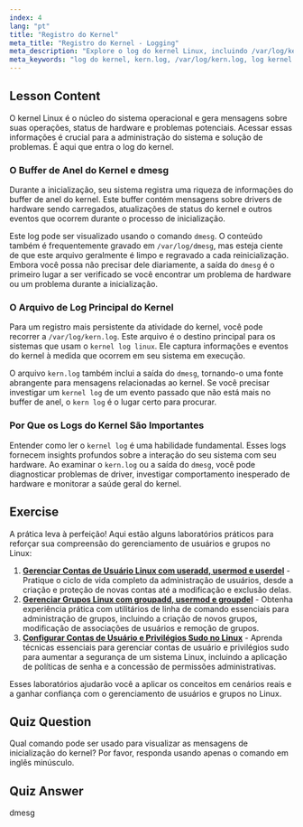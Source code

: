 ```yaml
---
index: 4
lang: "pt"
title: "Registro do Kernel"
meta_title: "Registro do Kernel - Logging"
meta_description: "Explore o log do kernel Linux, incluindo /var/log/kern.log e dmesg. Aprenda a verificar o log kern para mensagens de inicialização, informações de drivers de hardware e solucionar problemas do sistema. Um guia para arquivos de log do kernel Linux."
meta_keywords: "log do kernel, kern.log, /var/log/kern.log, log kernel linux, log kern, dmesg, logging linux, mensagens de inicialização, eventos do kernel"
---
```


## Lesson Content

O kernel Linux é o núcleo do sistema operacional e gera mensagens sobre suas operações, status de hardware e problemas potenciais. Acessar essas informações é crucial para a administração do sistema e solução de problemas. É aqui que entra o log do kernel.

### O Buffer de Anel do Kernel e dmesg

Durante a inicialização, seu sistema registra uma riqueza de informações do buffer de anel do kernel. Este buffer contém mensagens sobre drivers de hardware sendo carregados, atualizações de status do kernel e outros eventos que ocorrem durante o processo de inicialização.

Este log pode ser visualizado usando o comando `dmesg`. O conteúdo também é frequentemente gravado em `/var/log/dmesg`, mas esteja ciente de que este arquivo geralmente é limpo e regravado a cada reinicialização. Embora você possa não precisar dele diariamente, a saída do `dmesg` é o primeiro lugar a ser verificado se você encontrar um problema de hardware ou um problema durante a inicialização.

### O Arquivo de Log Principal do Kernel

Para um registro mais persistente da atividade do kernel, você pode recorrer a `/var/log/kern.log`. Este arquivo é o destino principal para os sistemas que usam o `kernel log linux`. Ele captura informações e eventos do kernel à medida que ocorrem em seu sistema em execução.

O arquivo `kern.log` também inclui a saída do `dmesg`, tornando-o uma fonte abrangente para mensagens relacionadas ao kernel. Se você precisar investigar um `kernel log` de um evento passado que não está mais no buffer de anel, o `kern log` é o lugar certo para procurar.

### Por Que os Logs do Kernel São Importantes

Entender como ler o `kernel log` é uma habilidade fundamental. Esses logs fornecem insights profundos sobre a interação do seu sistema com seu hardware. Ao examinar o `kern.log` ou a saída do `dmesg`, você pode diagnosticar problemas de driver, investigar comportamento inesperado de hardware e monitorar a saúde geral do kernel.

## Exercise

A prática leva à perfeição! Aqui estão alguns laboratórios práticos para reforçar sua compreensão do gerenciamento de usuários e grupos no Linux:

1. **[Gerenciar Contas de Usuário Linux com useradd, usermod e userdel](https://labex.io/pt/labs/comptia-manage-linux-user-accounts-with-useradd-usermod-and-userdel-590837)** - Pratique o ciclo de vida completo da administração de usuários, desde a criação e proteção de novas contas até a modificação e exclusão delas.
2. **[Gerenciar Grupos Linux com groupadd, usermod e groupdel](https://labex.io/pt/labs/comptia-manage-linux-groups-with-groupadd-usermod-and-groupdel-590836)** - Obtenha experiência prática com utilitários de linha de comando essenciais para administração de grupos, incluindo a criação de novos grupos, modificação de associações de usuários e remoção de grupos.
3. **[Configurar Contas de Usuário e Privilégios Sudo no Linux](https://labex.io/pt/labs/comptia-configure-user-accounts-and-sudo-privileges-in-linux-590856)** - Aprenda técnicas essenciais para gerenciar contas de usuário e privilégios sudo para aumentar a segurança de um sistema Linux, incluindo a aplicação de políticas de senha e a concessão de permissões administrativas.

Esses laboratórios ajudarão você a aplicar os conceitos em cenários reais e a ganhar confiança com o gerenciamento de usuários e grupos no Linux.

## Quiz Question

Qual comando pode ser usado para visualizar as mensagens de inicialização do kernel? Por favor, responda usando apenas o comando em inglês minúsculo.

## Quiz Answer

dmesg
